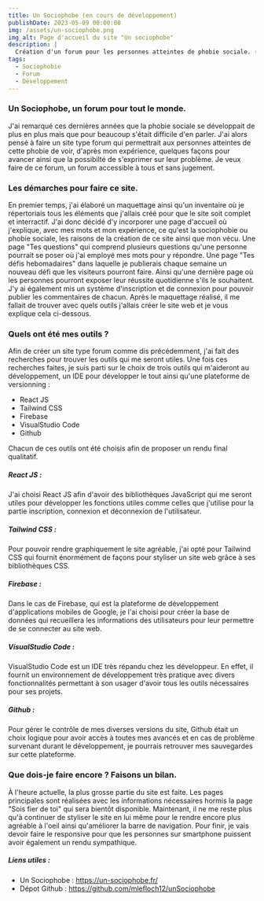 ```yaml
---
title: Un Sociophobe (en cours de développement)
publishDate: 2023-05-09 00:00:00
img: /assets/un-sociophobe.png
img_alt: Page d'accueil du site "Un sociophobe"
description: |
  Création d'un forum pour les personnes atteintes de phobie sociale. (en cours de développement)
tags:
  - Sociophobie
  - Forum
  - Développement
---
```


### Un Sociophobe, un forum pour tout le monde.
J'ai remarqué ces dernières années que la phobie sociale se développait de plus en plus mais que pour beaucoup s'était difficile d'en parler. J'ai alors pensé à faire un site type forum qui permettrait aux personnes atteintes de cette phobie de voir, d'après mon expérience, quelques façons pour avancer ainsi que la possibilté de s'exprimer sur leur problème. Je veux faire de ce forum, un forum accessible à tous et sans jugement.

### Les démarches pour faire ce site.
En premier temps, j'ai élaboré un maquettage ainsi qu'un inventaire où je répertoriais tous les éléments que j'allais créé pour que le site soit complet et interractif. J'ai donc décidé d'y incorporer une page d'accueil où j'explique, avec mes mots et mon expérience, ce qu'est la sociophobie ou phobie sociale, les raisons de la création de ce site ainsi que mon vécu. Une page "Tes questions" qui comprend plusieurs questions qu'une personne pourrait se poser où j'ai employé mes mots pour y répondre. Une page "Tes défis hebomadaires" dans laquelle je publierais chaque semaine un nouveau défi que les visiteurs pourront faire. Ainsi qu'une dernière page où les personnes pourront exposer leur réussite quotidienne s'ils le souhaitent. J'y ai également mis un système d'inscription et de connexion pour pouvoir publier les commentaires de chacun. Après le maquettage réalisé, il me fallait de trouver avec quels outils j'allais créer le site web et je vous explique cela ci-dessous.

### Quels ont été mes outils ?
Afin de créer un site type forum comme dis précédemment, j'ai fait des recherches pour trouver les outils qui me seront utiles. Une fois ces recherches faites, je suis parti sur le choix de trois outils qui m'aideront au développement, un IDE pour développer le tout ainsi qu'une plateforme de versionning :

- React JS
- Tailwind CSS
- Firebase
- VisualStudio Code
- Github

Chacun de ces outils ont été choisis afin de proposer un rendu final qualitatif.

##### React JS :
J'ai choisi React JS afin d'avoir des bibliothèques JavaScript qui me seront utiles pour développer les fonctions utiles comme celles que j'utilise pour la partie inscription, connexion et déconnexion de l'utilisateur.

##### Tailwind CSS :
Pour pouvoir rendre graphiquement le site agréable, j'ai opté pour Tailwind CSS qui fournit énormément de façons pour styliser un site web grâce à ses bibliothèques CSS.

##### Firebase :
Dans le cas de Firebase, qui est la plateforme de développement d'applications mobiles de Google, je l'ai choisi pour créer la base de données qui recueillera les informations des utilisateurs pour leur permettre de se connecter au site web.

##### VisualStudio Code :
VisualStudio Code est un IDE très répandu chez les développeur. En effet, il fournit un environnement de développement très pratique avec divers fonctionnalités permettant à son usager d'avoir tous les outils nécessaires pour ses projets.

##### Github :
Pour gérer le contrôle de mes diverses versions du site, Github était un choix logique pour avoir accès à toutes mes avancés et en cas de problème survenant durant le développement, je pourrais retrouver mes sauvegardes sur cette plateforme.

### Que dois-je faire encore ? Faisons un bilan.
À l'heure actuelle, la plus grosse partie du site est faite. Les pages principales sont réalisées avec les informations nécessaires hormis la page "Sois fier de toi" qui sera bientôt disponible. Maintenant, il ne me reste plus qu'à continuer de styliser le site en lui même pour le rendre encore plus agréable à l'oeil ainsi qu'améliorer la barre de navigation. Pour finir, je vais devoir faire le responsive pour que les personnes sur smartphone puissent avoir également un rendu sympathique.

##### Liens utiles :

- Un Sociophobe : https://un-sociophobe.fr/
- Dépot Github : https://github.com/mlefloch12/unSociophobe